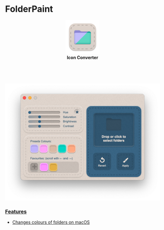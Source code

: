 # FolderPaint






<p align="center">
  <img src="/Images/Icon.png" width = "110"><br/>
<b>Icon Converter</b>
</p>

<br/>


<p align="center">
<a href="https://github.com/MichaelTr7/FolderPaint/releases/download/FolderPaint/FolderPaint.zip>
  <img src="/Images/Button.png" width = "110"><br/>
</p>

<p align ="center">
<img src = "Images/Preview.png" width = "700">
</p>

### Features
- Changes colours of folders on macOS
<br/>



